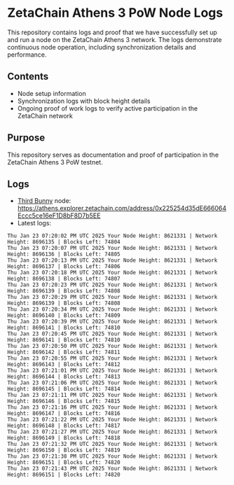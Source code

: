 # ZetaChain Athens 3 PoW Node Logs
This repository contains logs and proof that we have successfully set up and run a node on the ZetaChain Athens 3 network. The logs demonstrate continuous node operation, including synchronization details and performance.

## Contents
- Node setup information
- Synchronization logs with block height details
- Ongoing proof of work logs to verify active participation in the ZetaChain network

## Purpose
This repository serves as documentation and proof of participation in the ZetaChain Athens 3 PoW testnet.

## Logs

- [Third Bunny](https://thirdbunny.xyz/) node: https://athens.explorer.zetachain.com/address/0x225254d35dE666064Eccc5ce16eF1D8bF8D7b5EE
- Latest logs:
```
Thu Jan 23 07:20:02 PM UTC 2025 Your Node Height: 8621331 | Network Height: 8696135 | Blocks Left: 74804
Thu Jan 23 07:20:07 PM UTC 2025 Your Node Height: 8621331 | Network Height: 8696136 | Blocks Left: 74805
Thu Jan 23 07:20:13 PM UTC 2025 Your Node Height: 8621331 | Network Height: 8696137 | Blocks Left: 74806
Thu Jan 23 07:20:18 PM UTC 2025 Your Node Height: 8621331 | Network Height: 8696138 | Blocks Left: 74807
Thu Jan 23 07:20:23 PM UTC 2025 Your Node Height: 8621331 | Network Height: 8696139 | Blocks Left: 74808
Thu Jan 23 07:20:29 PM UTC 2025 Your Node Height: 8621331 | Network Height: 8696139 | Blocks Left: 74808
Thu Jan 23 07:20:34 PM UTC 2025 Your Node Height: 8621331 | Network Height: 8696140 | Blocks Left: 74809
Thu Jan 23 07:20:39 PM UTC 2025 Your Node Height: 8621331 | Network Height: 8696141 | Blocks Left: 74810
Thu Jan 23 07:20:45 PM UTC 2025 Your Node Height: 8621331 | Network Height: 8696141 | Blocks Left: 74810
Thu Jan 23 07:20:50 PM UTC 2025 Your Node Height: 8621331 | Network Height: 8696142 | Blocks Left: 74811
Thu Jan 23 07:20:55 PM UTC 2025 Your Node Height: 8621331 | Network Height: 8696143 | Blocks Left: 74812
Thu Jan 23 07:21:01 PM UTC 2025 Your Node Height: 8621331 | Network Height: 8696144 | Blocks Left: 74813
Thu Jan 23 07:21:06 PM UTC 2025 Your Node Height: 8621331 | Network Height: 8696145 | Blocks Left: 74814
Thu Jan 23 07:21:11 PM UTC 2025 Your Node Height: 8621331 | Network Height: 8696146 | Blocks Left: 74815
Thu Jan 23 07:21:16 PM UTC 2025 Your Node Height: 8621331 | Network Height: 8696147 | Blocks Left: 74816
Thu Jan 23 07:21:22 PM UTC 2025 Your Node Height: 8621331 | Network Height: 8696148 | Blocks Left: 74817
Thu Jan 23 07:21:27 PM UTC 2025 Your Node Height: 8621331 | Network Height: 8696149 | Blocks Left: 74818
Thu Jan 23 07:21:32 PM UTC 2025 Your Node Height: 8621331 | Network Height: 8696150 | Blocks Left: 74819
Thu Jan 23 07:21:38 PM UTC 2025 Your Node Height: 8621331 | Network Height: 8696151 | Blocks Left: 74820
Thu Jan 23 07:21:43 PM UTC 2025 Your Node Height: 8621331 | Network Height: 8696151 | Blocks Left: 74820
```

